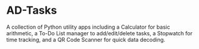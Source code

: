 # AD-Tasks
A collection of Python utility apps including a Calculator for basic arithmetic, a To-Do List manager to add/edit/delete tasks, a Stopwatch for time tracking, and a QR Code Scanner for quick data decoding.
